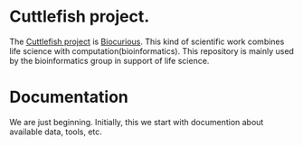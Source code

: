 Cuttlefish project. 
==================

The [Cuttlefish
project](https://www.meetup.com/BioCurious/events/242490649/) is
[Biocurious](http://biocurious.org/).  This kind of scientific work
combines life science with computation(bioinformatics). This
repository is mainly used by the bioinformatics group in support of
life science.


Documentation
=============

We are just beginning. Initially, this we start with documention about
available data, tools, etc.

